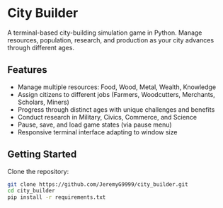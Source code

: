 # City Builder

A terminal-based city-building simulation game in Python. Manage resources, population, research, and production as your city advances through different ages.

## Features

- Manage multiple resources: Food, Wood, Metal, Wealth, Knowledge  
- Assign citizens to different jobs (Farmers, Woodcutters, Merchants, Scholars, Miners)  
- Progress through distinct ages with unique challenges and benefits  
- Conduct research in Military, Civics, Commerce, and Science  
- Pause, save, and load game states (via pause menu)  
- Responsive terminal interface adapting to window size  

## Getting Started

Clone the repository:

```bash
git clone https://github.com/JeremyG9999/city_builder.git
cd city_builder
pip install -r requirements.txt